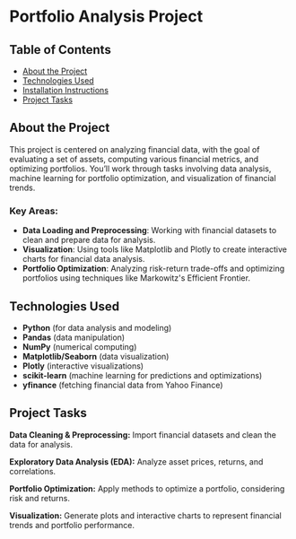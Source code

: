 # Portfolio Analysis Project

## Table of Contents

- [About the Project](#about-the-project)
- [Technologies Used](#technologies-used)
- [Installation Instructions](#installation-instructions)
- [Project Tasks](#project-tasks)

## About the Project

This project is centered on analyzing financial data, with the goal of evaluating a set of assets, computing various financial metrics, and optimizing portfolios. You’ll work through tasks involving data analysis, machine learning for portfolio optimization, and visualization of financial trends. 

### Key Areas:
- **Data Loading and Preprocessing**: Working with financial datasets to clean and prepare data for analysis.
- **Visualization**: Using tools like Matplotlib and Plotly to create interactive charts for financial data analysis.
- **Portfolio Optimization**: Analyzing risk-return trade-offs and optimizing portfolios using techniques like Markowitz's Efficient Frontier.

## Technologies Used

- **Python** (for data analysis and modeling)
- **Pandas** (data manipulation)
- **NumPy** (numerical computing)
- **Matplotlib/Seaborn** (data visualization)
- **Plotly** (interactive visualizations)
- **scikit-learn** (machine learning for predictions and optimizations)
- **yfinance** (fetching financial data from Yahoo Finance)

## Project Tasks
**Data Cleaning & Preprocessing:** Import financial datasets and clean the data for analysis.

**Exploratory Data Analysis (EDA):** Analyze asset prices, returns, and correlations.

**Portfolio Optimization:** Apply methods to optimize a portfolio, considering risk and returns.

**Visualization:** Generate plots and interactive charts to represent financial trends and portfolio performance.
